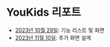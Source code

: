 # YouKids 리포트

- [2023년 10월 29일](./2023-10-29_옥메와까_기능및UI\(1차\).pdf): 기능 리스트 및 화면
- [2023년 11월 10일](./2023-11-10_옥메와까_UI수정.pdf): 추가 화면 설계
